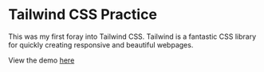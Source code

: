 # Tailwind CSS Practice 
This was my first foray into Tailwind CSS. Tailwind is a fantastic CSS library for quickly creating responsive and beautiful webpages.

View the demo [here](https://michaelacook.github.io/tailwindcss-practice/)
